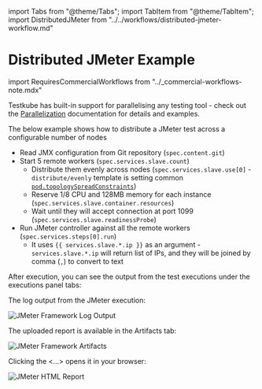import Tabs from "@theme/Tabs";
import TabItem from "@theme/TabItem";
import DistributedJMeter from "../../workflows/distributed-jmeter-workflow.md"

# Distributed JMeter Example

import RequiresCommercialWorkflows from "../_commercial-workflows-note.mdx"

<RequiresCommercialWorkflows/>

Testkube has built-in support for parallelising any testing tool - check out the
[Parallelization](../test-workflows-parallel) documentation for details and examples. 

The below example shows how to distribute a JMeter test across a configurable
number of nodes

* Read JMX configuration from Git repository (`spec.content.git`)
* Start 5 remote workers (`spec.services.slave.count`)
  * Distribute them evenly across nodes (`spec.services.slave.use[0]` - `distribute/evenly` template is setting common [`pod.topologySpreadConstraints`](https://kubernetes.io/docs/concepts/scheduling-eviction/topology-spread-constraints/))
  * Reserve 1/8 CPU and 128MB memory for each instance (`spec.services.slave.container.resources`)
  * Wait until they will accept connection at port 1099 (`spec.services.slave.readinessProbe`)
* Run JMeter controller against all the remote workers (`spec.services.steps[0].run`)
  * It uses `{{ services.slave.*.ip }}` as an argument - `services.slave.*.ip` will return list of IPs, and they will be joined by comma (`,`) to convert to text

<DistributedJMeter/>

After execution, you can see the output from the test executions under the executions panel tabs:

<Tabs>
<TabItem value="logs" label="Log Output" default>

The log output from the JMeter execution:

![JMeter Framework Log Output](images/)

</TabItem>
<TabItem value="artifacts" label="Artifacts" default>

The uploaded report is available in the Artifacts tab:

![JMeter Framework Artifacts](images/)

</TabItem>
<TabItem value="htlm-report" label="HTLM Report" default>

Clicking the <...> opens it in your browser:

![JMeter HTML Report](images/)

</TabItem>
</Tabs>
